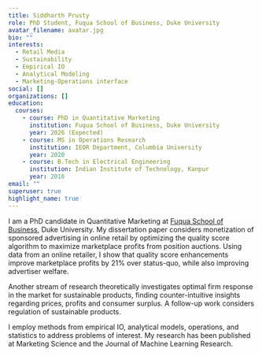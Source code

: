 ```yaml
---
title: Siddharth Prusty
role: PhD Student, Fuqua School of Business, Duke University
avatar_filename: avatar.jpg
bio: ""
interests:
  - Retail Media
  - Sustainability
  - Empirical IO
  - Analytical Modeling
  - Marketing-Operations interface
social: []
organizations: []
education:
  courses:
    - course: PhD in Quantitative Marketing
      institution: Fuqua School of Business, Duke University
      year: 2026 (Expected)
    - course: MS in Operations Research
      institution: IEOR Department, Columbia University
      year: 2020
    - course: B.Tech in Electrical Engineering
      institution: Indian Institute of Technology, Kanpur
      year: 2016
email: ""
superuser: true
highlight_name: true
---
```

I am a PhD candidate in Quantitative Marketing at [Fuqua School of Business](https://www.fuqua.duke.edu/), Duke University. My dissertation paper considers monetization of sponsored advertising in online retail by optimizing the quality score algorithm to maximize marketplace profits from position auctions. Using data from an online retailer, I show that quality score enhancements improve marketplace profits by 21% over status-quo, while also improving advertiser welfare. 

Another stream of research theoretically investigates optimal firm response in the market for sustainable products, finding counter-intuitive insights regarding prices, profits and consumer surplus. A follow-up work considers regulation of sustainable products.

I employ methods from empirical IO, analytical models, operations, and statistics to address problems of interest. My research has been published at Marketing Science and the Journal of Machine Learning Research.
